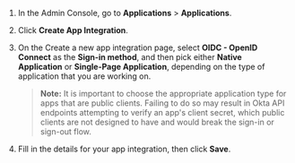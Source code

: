 1. In the Admin Console, go to **Applications** > **Applications**.
1. Click **Create App Integration**.
1. On the Create a new app integration page, select **OIDC - OpenID Connect** as the **Sign-in method**, and then pick either **Native Application** or **Single-Page Application**, depending on the type of application that you are working on.

    > **Note:** It is important to choose the appropriate application type for apps that are public clients. Failing to do so may result in Okta API endpoints attempting to verify an app's client secret, which public clients are not designed to have and would break the sign-in or sign-out flow.

1. Fill in the details for your app integration, then click **Save**.